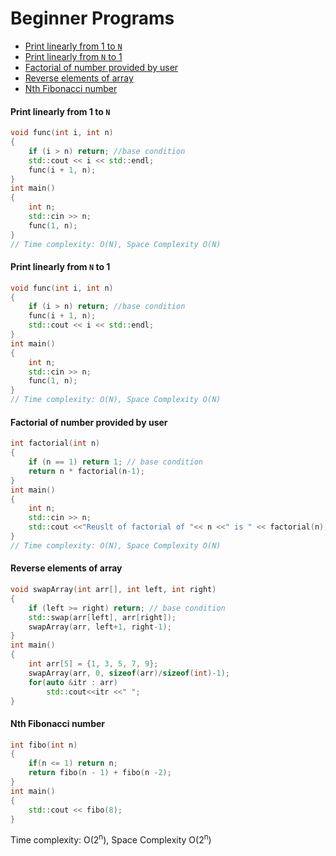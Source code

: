 # Beginner Programs
- [Print linearly from 1 to `N`](#Print-linearly-from-1-to-N)
- [Print linearly from `N` to 1](#Print-linearly-from-N-to-1)
- [Factorial of number provided by user](#Factorial-of-number-provided-by-user)
- [Reverse elements of array](#Reverse-elements-of-array)
- [Nth Fibonacci number](#Nth-Fibonacci-number)

#### Print linearly from 1 to `N`
```cpp
void func(int i, int n)
{
    if (i > n) return; //base condition
    std::cout << i << std::endl;
    func(i + 1, n);
}
int main()
{
    int n;
    std::cin >> n;
    func(1, n);
}
// Time complexity: O(N), Space Complexity O(N)
```

#### Print linearly from `N` to 1
```cpp
void func(int i, int n)
{
    if (i > n) return; //base condition
    func(i + 1, n);
    std::cout << i << std::endl;
}
int main()
{
    int n;
    std::cin >> n;
    func(1, n);
}
// Time complexity: O(N), Space Complexity O(N)
```

#### Factorial of number provided by user
```cpp
int factorial(int n)
{
    if (n == 1) return 1; // base condition
    return n * factorial(n-1);
}
int main()
{
    int n;
    std::cin >> n;
    std::cout <<"Reuslt of factorial of "<< n <<" is " << factorial(n);
}
// Time complexity: O(N), Space Complexity O(N)
```

#### Reverse elements of array
```cpp
void swapArray(int arr[], int left, int right)
{
    if (left >= right) return; // base condition
    std::swap(arr[left], arr[right]);
    swapArray(arr, left+1, right-1);
}
int main()
{
    int arr[5] = {1, 3, 5, 7, 9};
    swapArray(arr, 0, sizeof(arr)/sizeof(int)-1);
    for(auto &itr : arr)
        std::cout<<itr <<" ";
}
```

#### Nth Fibonacci number
```cpp
int fibo(int n)
{
    if(n <= 1) return n;
    return fibo(n - 1) + fibo(n -2);
}
int main()
{
    std::cout << fibo(8);
}
```
 Time complexity: O(2<sup>n</sup>), Space Complexity  O(2<sup>n</sup>)